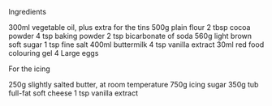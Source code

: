 Ingredients

300ml vegetable oil, plus extra for the tins
500g plain flour
2 tbsp cocoa powder
4 tsp baking powder
2 tsp bicarbonate of soda
560g light brown soft sugar
1 tsp fine salt
400ml buttermilk
4 tsp vanilla extract
30ml red food colouring gel
4 Large eggs

For the icing

250g slightly salted butter, at room temperature
750g icing sugar
350g tub full-fat soft cheese
1 tsp vanilla extract
